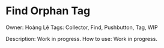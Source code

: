 # Find Orphan Tag

Owner: Hoàng Lê
Tags: Collector, Find, Pushbutton, Tag, WIP

Description: Work in progress.
How to use: Work in progress.